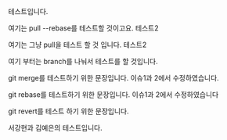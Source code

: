 테스트입니다.

여기는 pull --rebase를 테스트할 것이고요. 테스트2

여기는 그냥 pull을 테스트 할 것 입니다. 테스트2

여기 부터는 branch를 나눠서 테스트를 할 것입니다.

git merge를 테스트하기 위한 문장입니다. 이슈1과 2에서 수정하였습니다.

git rebase를 테스트하기 위한 문장입니다. 이슈1과 2에서 수정하였습니다

git revert를 테스트 하기 위한 문장입니다.

서강현과 김예은의 테스트입니다.
